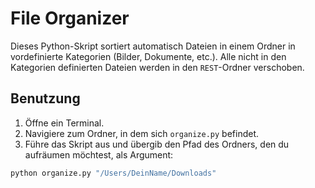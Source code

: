 # File Organizer

Dieses Python-Skript sortiert automatisch Dateien in einem Ordner in vordefinierte Kategorien (Bilder, Dokumente, etc.).
Alle nicht in den Kategorien definierten Dateien werden in den `REST`-Ordner verschoben.

## Benutzung

1. Öffne ein Terminal.
2. Navigiere zum Ordner, in dem sich `organize.py` befindet.
3. Führe das Skript aus und übergib den Pfad des Ordners, den du aufräumen möchtest, als Argument:

```bash
python organize.py "/Users/DeinName/Downloads"
